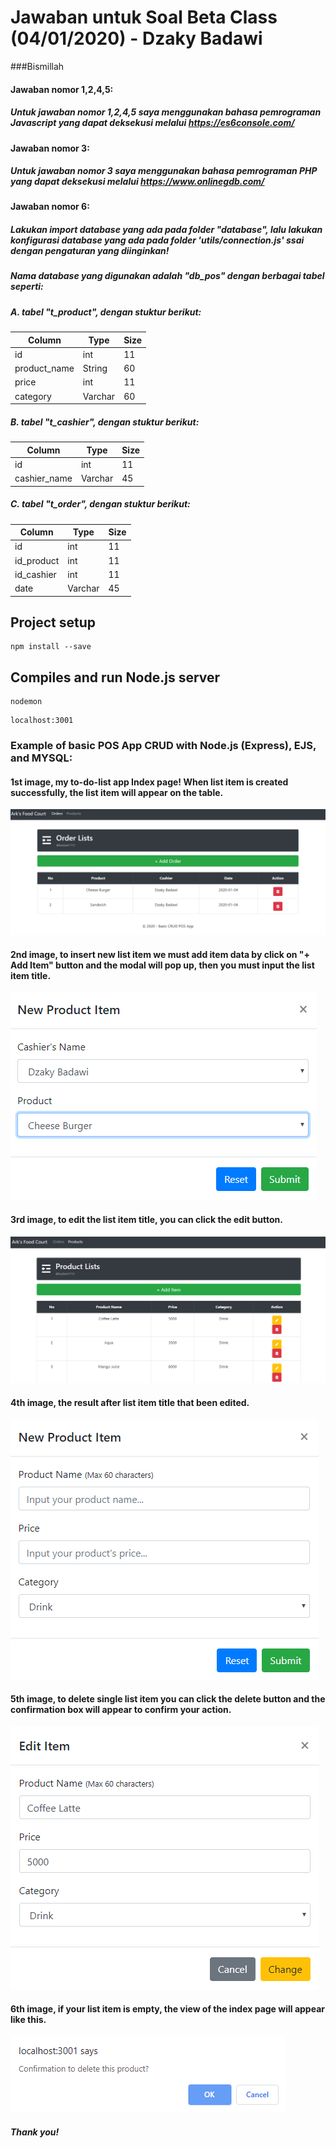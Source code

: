 # Jawaban untuk Soal Beta Class (04/01/2020) - Dzaky Badawi

###Bismillah
#### Jawaban nomor 1,2,4,5:
##### Untuk jawaban nomor 1,2,4,5 saya menggunakan bahasa pemrograman Javascript yang dapat deksekusi melalui https://es6console.com/

#### Jawaban nomor 3:
##### Untuk jawaban nomor 3 saya menggunakan bahasa pemrograman PHP yang dapat deksekusi melalui https://www.onlinegdb.com/

#### Jawaban nomor 6:
##### Lakukan import database yang ada pada folder "database", lalu lakukan konfigurasi database yang ada pada folder 'utils/connection.js' ssai dengan pengaturan yang diinginkan!

##### Nama database yang digunakan adalah "db_pos" dengan berbagai tabel seperti:
##### A. tabel "t_product", dengan stuktur berikut:
Column | Type | Size
------------ | -------------| -------------
id | int | 11
product_name | String | 60
price | int | 11
category | Varchar | 60

##### B. tabel "t_cashier", dengan stuktur berikut:
Column | Type | Size
------------ | -------------| -------------
id | int | 11
cashier_name | Varchar | 45

##### C. tabel "t_order", dengan stuktur berikut:
Column | Type | Size
------------ | -------------| -------------
id | int | 11
id_product | int | 11
id_cashier | int | 11
date | Varchar | 45

## Project setup
```
npm install --save
```
## Compiles and run Node.js server
```
nodemon
```
```
localhost:3001
```

### Example of basic POS App CRUD with Node.js (Express), EJS, and MYSQL:
#### 1st image, my to-do-list app Index page! When list item is created successfully, the list item will appear on the table.

![First image](https://github.com/badawi1713/soal-beta-class/blob/master/jawaban-06/pos-app-basic/public/images/1.PNG)

#### 2nd image, to insert new list item we must add item data by click on "+ Add Item" button and the modal will pop up, then you must input the list item title.

![Second image](https://github.com/badawi1713/soal-beta-class/blob/master/jawaban-06/pos-app-basic/public/images/2.PNG)

#### 3rd image, to edit the list item title, you can click the edit button.

![Third image](https://github.com/badawi1713/soal-beta-class/blob/master/jawaban-06/pos-app-basic/public/images/3.PNG)

#### 4th image, the result after list item title that been edited.

![Fourth image](https://github.com/badawi1713/soal-beta-class/blob/master/jawaban-06/pos-app-basic/public/images/4.PNG)

#### 5th image, to delete single list item you can click the delete button and the confirmation box will appear to confirm your action.

![Fifth image](https://github.com/badawi1713/soal-beta-class/blob/master/jawaban-06/pos-app-basic/public/images/5.PNG)

#### 6th image, if your list item is empty, the view of the index page will appear like this.

![Sixth image](https://github.com/badawi1713/soal-beta-class/blob/master/jawaban-06/pos-app-basic/public/images/6.PNG)

##### Thank you!

